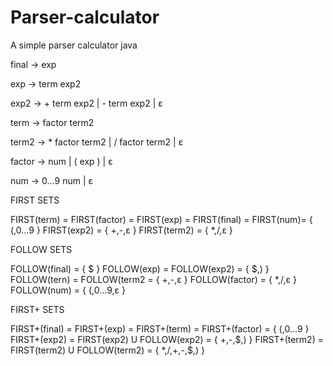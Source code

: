 # Parser-calculator
A simple parser calculator java

final -> exp

exp   -> term exp2

exp2  -> + term exp2
        | - term exp2
        | ε

term  -> factor term2

term2 -> * factor term2
        | / factor term2
        | ε

factor -> num
        | ( exp )
        | ε

num   -> 0...9 num
	      | ε




FIRST SETS

FIRST(term) = FIRST(factor) = FIRST(exp) = FIRST(final) = FIRST(num)= { (,0...9 }
FIRST(exp2) = { +,-,ε }
FIRST(term2) = { *,/,ε }


FOLLOW SETS

FOLLOW(final) = { $ }
FOLLOW(exp) = FOLLOW(exp2) = { $,) }
FOLLOW(tern) = FOLLOW(term2 = { +,-,ε }
FOLLOW(factor) = { *,/,ε }
FOLLOW(num) = { (,0...9,ε }

FIRST+ SETS

FIRST+(final) = FIRST+(exp) = FIRST+(term) = FIRST+(factor) = { (,0...9 }
FIRST+(exp2) = FIRST(exp2) U FOLLOW(exp2) = { +,-,$,) }
FIRST+(term2) = FIRST(term2) U FOLLOW(term2) = { *,/,+,-,$,) }
